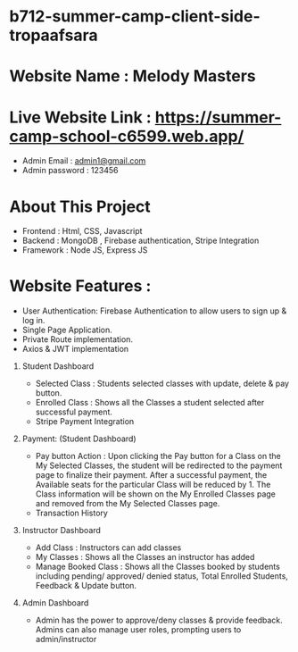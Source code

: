 # b712-summer-camp-client-side-tropaafsara

# Website Name : Melody Masters
# Live Website Link : https://summer-camp-school-c6599.web.app/
* Admin Email : admin1@gmail.com	
* Admin password : 123456

# About This Project
* Frontend : Html, CSS, Javascript
* Backend : MongoDB , Firebase authentication, Stripe Integration  
* Framework : Node JS, Express JS

# Website Features :
* User Authentication: Firebase Authentication to allow users to sign up & log in. 
* Single Page Application.
* Private Route implementation. 
* Axios & JWT implementation

1. Student Dashboard 
    * Selected Class : Students selected classes with update, delete & pay button.
    * Enrolled Class : Shows all the Classes a student selected after successful payment.
    * Stripe Payment Integration
    
2. Payment: (Student Dashboard)
    * Pay button Action : Upon clicking the Pay button for a Class on the My Selected Classes, the student will be redirected to the payment page to finalize their payment. After a successful payment, the Available seats for the particular Class will be reduced by 1. The Class information will be shown on the My Enrolled Classes page and removed from the My Selected Classes page.
    * Transaction History

3. Instructor Dashboard 
    * Add Class : Instructors can add classes
    * My Classes : Shows all the Classes an instructor has added 
    * Manage Booked Class : Shows all the Classes booked by students including pending/ approved/ denied status, Total Enrolled Students, Feedback & Update button. 

4. Admin Dashboard 
    * Admin has the power to approve/deny classes & provide feedback. Admins can also manage user roles, prompting users to admin/instructor 


